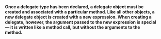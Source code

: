 #

#### Once a delegate type has been declared, a delegate object must be created and associated with a particular method. Like all other objects, a new delegate object is created with a new expression. When creating a delegate, however, the argument passed to the new expression is special — it is written like a method call, but without the arguments to the method.
